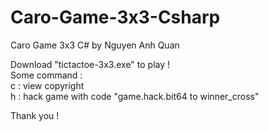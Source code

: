 # Caro-Game-3x3-Csharp
Caro Game 3x3 C# by Nguyen Anh Quan

Download "tictactoe-3x3.exe" to play !\
Some command :\
c : view copyright\
h : hack game with code "game.hack.bit64 <player> to winner_cross"
  
Thank you ! 
